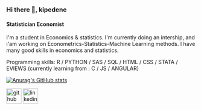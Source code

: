 ### Hi there 👋, kipedene
#### Statistician Economist
I'm a student in Economics & statistics. I'm currently doing an intership, and i'am working on Econometrics-Statistics-Machine Learning methods.
I have many good skills in economics and statistics.

Programming skills: R / PYTHON / SAS / SQL / HTML / CSS / STATA / EVIEWS  (currently learning from : C / JS / ANGULAR)


[![Anurag's GitHub stats](https://github-readme-stats.vercel.app/api?username=kipedene)](https://github.com/anuraghazra/github-readme-stats)   


[<img src='https://cdn.jsdelivr.net/npm/simple-icons@3.0.1/icons/github.svg' alt='github' height='40'>](https://github.com/https://github.com/Kipedene) 
[<img src='https://cdn.jsdelivr.net/npm/simple-icons@3.0.1/icons/linkedin.svg' alt='linkedin' height='40'>](https://www.linkedin.com/in/www.linkedin.com/in/kipédènecoulibaly/)  

